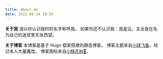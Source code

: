 ```yaml
---
title: About me
date: 2022-08-14 10:59
---
```

**关于我**
请以你认识我时的名字称呼我。
如果你还不认识我：我是云，主业是在名为自己的迷宫里东张西望。

**关于博客**
本博客是基于 Hugo 框架搭建的静态博客。
博客主题来自[小球飞鱼](https://mantyke.icu)，经过本人大量魔改。
博客图标来自[小桃花树🌸](https://strawberryxuan.icu)。